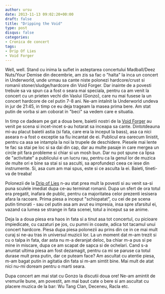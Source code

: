 ```yaml
---
author: ursu
date: 2013-11-13 09:02:20+00:00
draft: false
title: "Dripping the Void"
type: post
disqus: false
categories:
- Cronica de concert
tags:
- Drip Of Lies
- Void Forger
---
```

Well, well. Stand cu inima la suflet in asteptarea concertului Madball/Deez Nuts/Your Demise din decembrie, am zis sa fac o "halta" la inca un concert in Underworld, unde urmau sa cante niste polonezi hardcore/crust si romanii stoner/sludge/hardcore din Void Forger. Dar inainte de a povesti trebuie sa va spun ca a fost o seara mai speciala, pentru ca am venit la concert cu un prieten vechi din Vaslui (Gonzo), care nu mai fusese la un concert hardcore de cel putin 7-8 ani. Ne-am intalnit la Underworld undeva in jur de 21:45, in timp ce eu deja trageam la masea prima bere. Am stat putin de vorba si am coborat in "beci" sa vedem care e situatia.

In timp ce dadeam pe gat a doua bere, baietii nostri de la [Void Forger](/tag/void-forger) au venit pe scena si incet-incet s-au hotarat sa inceapa sa cante. Dintotdeauna mi-au placut baietii astia (si fata, care era la inceput la bass), asa ca nici aseara n-a fost o exceptie sa fiu incantat de ei. Publicul era oarecum linistit, pentru ca asa se intampla la noi la trupele de deschidere. Piesele mai lente te fac sa stai pe loc si sa dai din cap, dar au multe pasaje in care mergea un circle pit fara probleme si chiar si un mosh bun. Dar nu pot spune ca lipsa de "activitate" a publicului e un lucru rau, pentru ca la genul lor de muzica de multe ori e bine sa stai si sa asculti, sa aprofundezi ceea ce iese din instrumente. Si, asa cum am mai spus, este si ce asculta la ei. Baieti, tineti-va de treaba!

Polonezii de la [Drip of Lies](https://www.facebook.com/DripOfLies) n-au stat prea mult la povesti si au venit sa-si puna sculele imediat dupa ce-au terminat romanii. Dupa un sfert de ora totul era pregatit, inafara de public, pentru ca majoritatea celor prezenti iesisera afara la racoare. Prima piesa a inceput "schiopatat", cu cei de pe scena putin timorati - sau cel putin asa am avut eu impresia, insa spre sfarsitul ei, vazand ca lumea se strange in fata scenei, totul a inceput sa se anime.

Deja la a doua piesa era haos in fata si a tinut asa tot concertul, cu picioare impiedicate, cu cazaturi pe jos, cu pumni in coaste, adica tot tacamul unui concert hardcore. Piesa dupa piesa polonezii au prins din ce in ce mai mult curaj si ne-au tras in universul muzicii lor. La un moment dat m-am trezit si cu o talpa in fata, dar asta nu m-a deranjat deloc, ba chiar m-a pus si pe mine in miscare, dupa ce am scapat de sapca si de ochelari. Cand s-a anuntat ultima piesa am fost dezamagit, pentru ca mi se paruse ca totul durase mult prea putin, dar ce puteam face? Am ascultat cu atentie piesa, m-am bagat putin in agitatia din fata si m-am simtit bine. Mai mult de atat nici nu-mi doream pentru o marti seara.

Dupa concert am mai stat cu Gonzo la discutii doua ore! Ne-am amintit de vremurile bune, am povestit, am mai baut cate o bere si am ascultat cu placere muzica de la bar: Wu Tang Clan, Deceneu, Racla etc.
